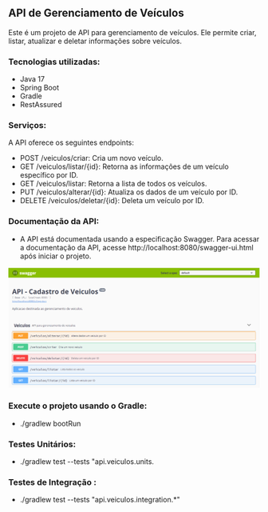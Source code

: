 ## API de Gerenciamento de Veículos

Este é um projeto de API para gerenciamento de veículos. Ele permite criar, listar, atualizar e deletar informações sobre veículos.

### Tecnologias utilizadas:

- Java 17
- Spring Boot
- Gradle
- RestAssured

### Serviços:

A API oferece os seguintes endpoints:

- POST /veiculos/criar: Cria um novo veículo.
- GET /veiculos/listar/{id}: Retorna as informações de um veículo específico por ID.
- GET /veiculos/listar: Retorna a lista de todos os veículos.
- PUT /veiculos/alterar/{id}: Atualiza os dados de um veículo por ID.
- DELETE /veiculos/deletar/{id}: Deleta um veículo por ID.

### Documentação da API:

- A API está documentada usando a especificação Swagger. Para acessar a documentação da API, acesse http://localhost:8080/swagger-ui.html após iniciar o projeto.

![](swagger.PNG)

### Execute o projeto usando o Gradle:
- ./gradlew bootRun

### Testes Unitários:
- ./gradlew test --tests "api.veiculos.units.

### Testes de Integração :
- ./gradlew test --tests "api.veiculos.integration.*"

